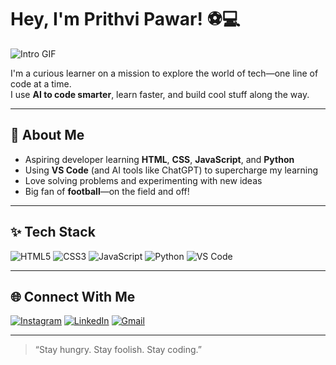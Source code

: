 # Hey, I'm Prithvi Pawar! ⚽💻

![Intro GIF](https://media.giphy.com/media/qgQUggAC3Pfv687qPC/giphy.gif)

I'm a curious learner on a mission to explore the world of tech—one line of code at a time.  
I use **AI to code smarter**, learn faster, and build cool stuff along the way.

---

## 🫡 About Me
- Aspiring developer learning **HTML**, **CSS**, **JavaScript**, and **Python**
- Using **VS Code** (and AI tools like ChatGPT) to supercharge my learning
- Love solving problems and experimenting with new ideas
- Big fan of **football**—on the field and off!

---

## ✨ Tech Stack
![HTML5](https://img.shields.io/badge/HTML5-E34F26?style=for-the-badge&logo=html5&logoColor=white)
![CSS3](https://img.shields.io/badge/CSS3-1572B6?style=for-the-badge&logo=css3&logoColor=white)
![JavaScript](https://img.shields.io/badge/JavaScript-F7DF1E?style=for-the-badge&logo=javascript&logoColor=black)
![Python](https://img.shields.io/badge/Python-3776AB?style=for-the-badge&logo=python&logoColor=white)
![VS Code](https://img.shields.io/badge/VS%20Code-007ACC?style=for-the-badge&logo=visual-studio-code&logoColor=white)

---

## 🌐 Connect With Me

[![Instagram](https://img.shields.io/badge/Instagram-E4405F?style=for-the-badge&logo=instagram&logoColor=white)]([https://instagram.com/yourusername](https://www.instagram.com/pawar_96k_))
[![LinkedIn](https://img.shields.io/badge/LinkedIn-0077B5?style=for-the-badge&logo=linkedin&logoColor=white)]([https://linkedin.com/in/yourusername](https://www.linkedin.com/in/prithvi-pawar/))
[![Gmail](https://img.shields.io/badge/Gmail-D14836?style=for-the-badge&logo=gmail&logoColor=white)](mailto:prithvipawar289@gmail.com)


---

> “Stay hungry. Stay foolish. Stay coding.”
